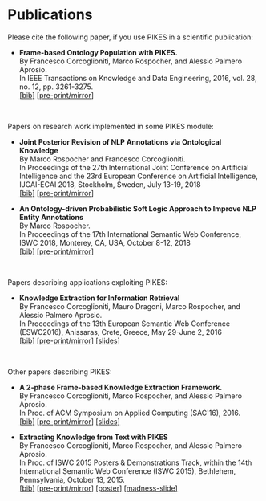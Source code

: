 Publications
===

Please cite the following paper, if you use PIKES in a scientific publication:

  * **Frame-based Ontology Population with PIKES.**<br/>
    By Francesco Corcoglioniti, Marco Rospocher, and Alessio Palmero Aprosio.<br/>
    In IEEE Transactions on Knowledge and Data Engineering, 2016, vol. 28, no. 12, pp. 3261-3275.<br/>
    [\[bib\]](https://dkm-static.fbk.eu/people/rospocher/bibtexbrowser.php?key=2016tkde&amp;bib=my_pub.bib)
    [\[pre-print/mirror\]](https://dkm-static.fbk.eu/people/rospocher/files/pubs/2016tkde.pdf)

<br/>


Papers on research work implemented in some PIKES module:

  * **Joint Posterior Revision of NLP Annotations via Ontological Knowledge**<br/>
    By Marco Rospocher and Francesco Corcoglioniti.<br/>
    In Proceedings of the 27th International Joint Conference on Artificial Intelligence and the 23rd European Conference on Artificial Intelligence, IJCAI-ECAI 2018, Stockholm, Sweden, July 13-19, 2018<br/>
    [\[bib\]](https://dkm-static.fbk.eu/people/rospocher/bibtexbrowser.php?key=2018ijcai&amp;bib=my_pub.bib)
    [\[pre-print/mirror\]](https://dkm-static.fbk.eu/people/rospocher/files/pubs/2018ijcai.pdf)

  * **An Ontology-driven Probabilistic Soft Logic Approach to Improve NLP Entity Annotations**<br/>
    By Marco Rospocher.<br/>
    In Proceedings of the 17th International Semantic Web Conference, ISWC 2018, Monterey, CA, USA, October 8-12, 2018<br/>
    [\[bib\]](https://dkm-static.fbk.eu/people/rospocher/bibtexbrowser.php?key=2018iswc_research&amp;bib=my_pub.bib)
    [\[pre-print/mirror\]](https://dkm-static.fbk.eu/people/rospocher/files/pubs/2018iswc_research.pdf)

<br/>

Papers describing applications exploiting PIKES:

  * **Knowledge Extraction for Information Retrieval**<br/>
    By Francesco Corcoglioniti, Mauro Dragoni, Marco Rospocher, and Alessio Palmero Aprosio.<br/>
    In Proceedings of the 13th European Semantic Web Conference (ESWC2016), Anissaras, Crete, Greece, May 29-June 2, 2016<br/>
    [\[bib\]](https://dkm-static.fbk.eu/people/rospocher/bibtexbrowser.php?key=2016eswc&amp;bib=my_pub.bib)
    [\[pre-print/mirror\]](https://dkm-static.fbk.eu/people/rospocher/files/pubs/2016eswc.pdf)
    [\[slides\]](https://dkm-static.fbk.eu/people/rospocher/files/slides/2016eswc_slides.pdf)

<br/>

Other papers describing PIKES:

  * **A 2-phase Frame-based Knowledge Extraction Framework.**<br/>
    By Francesco Corcoglioniti, Marco Rospocher, and Alessio Palmero Aprosio.<br/>
    In Proc. of ACM Symposium on Applied Computing (SAC'16), 2016.<br/>
    [\[bib\]](https://dkm-static.fbk.eu/people/rospocher/bibtexbrowser.php?key=2016sac&amp;bib=my_pub.bib)
    [\[pre-print/mirror\]](https://dkm-static.fbk.eu/people/rospocher/files/pubs/2016sac.pdf)
    [\[slides\]](https://dkm-static.fbk.eu/people/rospocher/files/slides/2016sac_slides.pdf)

  * **Extracting Knowledge from Text with PIKES**<br/>
    By Francesco Corcoglioniti, Marco Rospocher, and Alessio Palmero Aprosio.<br/>
    In Proc. of ISWC 2015 Posters & Demonstrations Track, within the 14th International Semantic Web Conference (ISWC 2015), Bethlehem, Pennsylvania, October 13, 2015.<br/>
    [\[bib\]](https://dkm-static.fbk.eu/people/rospocher/bibtexbrowser.php?key=2015iswcdemo1&amp;bib=my_pub.bib)
    [\[pre-print/mirror\]](https://dkm-static.fbk.eu/people/rospocher/files/pubs/2015iswcdemo1.pdf)
    [\[poster\]](https://dkm-static.fbk.eu/people/rospocher/files/posters/2015iswcdemo1.pdf)
    [\[madness-slide\]](https://dkm-static.fbk.eu/people/rospocher/files/posters/madness/2015iswcdemo1.pdf)
